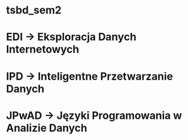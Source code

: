 # tsbd_sem2


# EDI    -> Eksploracja Danych Internetowych
# IPD    -> Inteligentne Przetwarzanie Danych
# JPwAD  -> Języki Programowania w Analizie Danych
